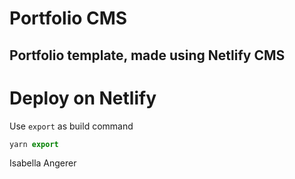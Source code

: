 # Portfolio CMS

## Portfolio template, made using Netlify CMS

# Deploy on Netlify

Use `export` as build command

```js
yarn export
```

Isabella Angerer
